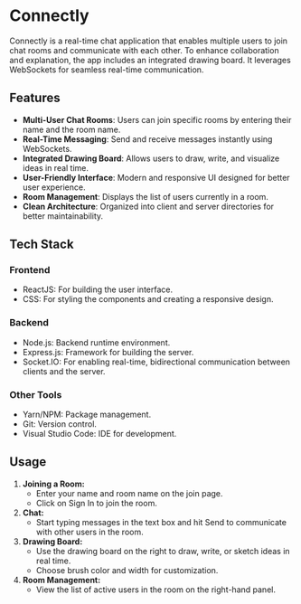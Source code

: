 <h1>Connectly</h1>
Connectly is a real-time chat application that enables multiple users to join chat rooms and communicate with each other. To enhance collaboration and explanation, the app includes an integrated drawing board. It leverages WebSockets for seamless real-time communication.

<h2>Features</h2>
<ul>
  <li><b>Multi-User Chat Rooms</b>: Users can join specific rooms by entering their name and the room name.</li>
  <li><b>Real-Time Messaging</b>: Send and receive messages instantly using WebSockets.</li>
  <li><b>Integrated Drawing Board</b>: Allows users to draw, write, and visualize ideas in real time.</li>
  <li><b>User-Friendly Interface</b>: Modern and responsive UI designed for better user experience.</li>
  <li><b>Room Management</b>: Displays the list of users currently in a room.</li>
  <li><b>Clean Architecture</b>: Organized into client and server directories for better maintainability.</li>
</ul>
<h2>Tech Stack</h2>
<h3>Frontend</h3>
<ul>
  <li>ReactJS: For building the user interface.</li>
  <li>CSS: For styling the components and creating a responsive design.</li>
</ul>
<h3>Backend</h3>
<ul>
  <li>Node.js: Backend runtime environment.</li>
  <li>Express.js: Framework for building the server.</li>
  <li>Socket.IO: For enabling real-time, bidirectional communication between clients and the server.</li>
</ul>
<h3>Other Tools</h3>
<ul>
  <li>Yarn/NPM: Package management.</li>
  <li>Git: Version control.</li>
  <li>Visual Studio Code: IDE for development.</li>
</ul>
<h2>Usage</h2>
<ol>
  <li><b>Joining a Room:</b>
    <ul>
      <li>Enter your name and room name on the join page.</li>
      <li>Click on Sign In to join the room.</li>
    </ul>
  </li>
  <li><b>Chat:</b>
    <ul>
      <li>Start typing messages in the text box and hit Send to communicate with other users in the room.</li>
    </ul>
  </li>
  <li><b>Drawing Board:</b>
    <ul>
      <li>Use the drawing board on the right to draw, write, or sketch ideas in real time.</li>
      <li>Choose brush color and width for customization.</li>
    </ul>
  </li>
  <li><b>Room Management:</b>
    <ul>
      <li>View the list of active users in the room on the right-hand panel.</li>
    </ul>
  </li>
</ol>








